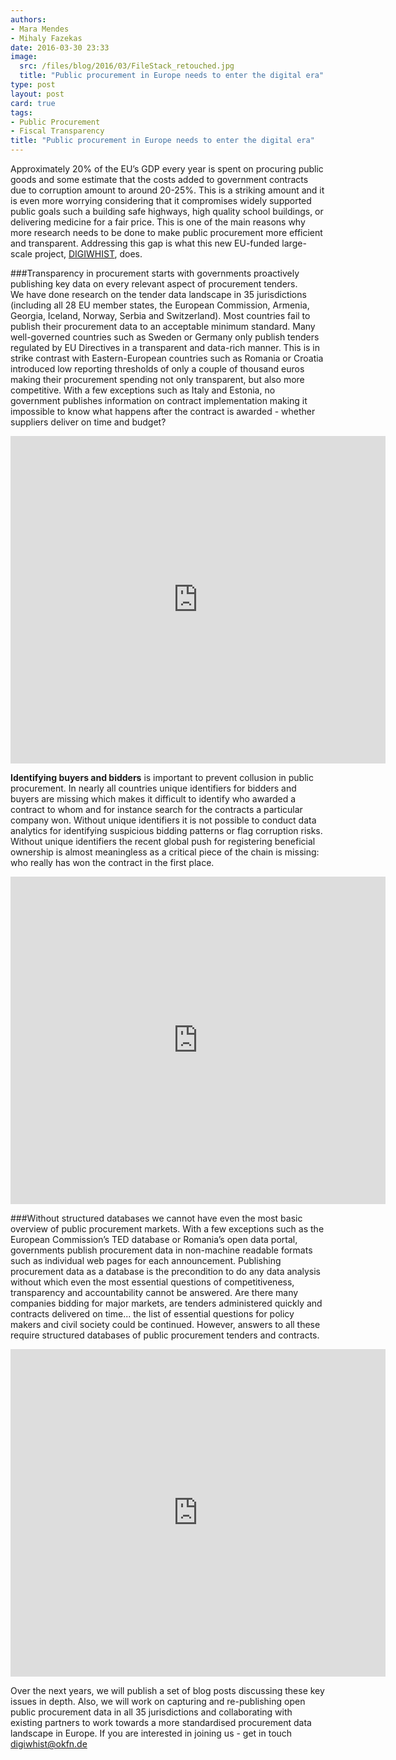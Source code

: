 ```yaml
---
authors:
- Mara Mendes
- Mihaly Fazekas
date: 2016-03-30 23:33
image:
  src: /files/blog/2016/03/FileStack_retouched.jpg
  title: "Public procurement in Europe needs to enter the digital era"
type: post
layout: post
card: true
tags:
- Public Procurement
- Fiscal Transparency
title: "Public procurement in Europe needs to enter the digital era"
---
```

Approximately 20% of the EU’s GDP every year is spent on procuring public goods and some estimate that the costs added to government contracts due to corruption amount to around 20-25%. This is a striking amount and it is even more worrying considering that it compromises widely supported public goals such a building safe highways, high quality school buildings, or delivering medicine for a fair price. This is one of the main reasons why more research needs to be done to make public procurement more efficient and transparent. Addressing this gap is what this new EU-funded large-scale project, <a href="http://digiwhist.eu">DIGIWHIST</a>, does. 

###Transparency in procurement starts with governments proactively publishing key data on every relevant aspect of procurement tenders.  
We have done research on the tender data landscape in 35 jurisdictions (including all 28 EU member states, the European Commission, Armenia, Georgia, Iceland, Norway, Serbia and Switzerland). Most countries fail to publish their procurement data to an acceptable minimum standard. Many well-governed countries such as Sweden or Germany only publish tenders regulated by EU Directives in a transparent and data-rich manner. This is in strike contrast with Eastern-European countries such as Romania or Croatia introduced low reporting thresholds of only a couple of thousand euros making their procurement spending not only transparent, but also more competitive. With a few exceptions such as Italy and Estonia, no government publishes information on contract implementation making it impossible to know what happens after the contract is awarded - whether suppliers deliver on time and budget?
<iframe src="https://opentender.eu/mapping/iframe.html#?nr=5&sub=5" frameborder="0" width="600px" height="524px"></iframe>

**Identifying buyers and bidders** is important to prevent collusion in public procurement. In nearly all countries unique identifiers for bidders and buyers are missing which makes it difficult to identify who awarded a contract to whom and for instance search for the contracts a particular company won. Without unique identifiers it is not possible to conduct data analytics for identifying suspicious bidding patterns or flag corruption risks. Without unique identifiers the recent global push for registering beneficial ownership is almost meaningless as a critical piece of the chain is missing: who really has won the contract in the first place.
<iframe src="https://opentender.eu/mapping/iframe.html#?nr=14" frameborder="0" width="600px" height="524px"></iframe>

###Without structured databases we cannot have even the most basic overview of public procurement markets.
With a few exceptions such as the European Commission’s TED database or Romania’s open data portal, governments publish procurement data in non-machine readable formats such as individual web pages for each announcement. Publishing procurement data as a database is the precondition to do any data analysis without which even the most essential questions of competitiveness, transparency and accountability cannot be answered. Are there many companies bidding for major markets, are tenders administered quickly and contracts delivered on time... the list of essential questions for policy makers and civil society could be continued. However, answers to all these require structured databases of public procurement tenders and contracts.
<iframe src="https://opentender.eu/mapping/iframe.html#?nr=10" frameborder="0" width="600px" height="524px"></iframe>

Over the next years, we will publish a set of blog posts discussing these key issues in depth. Also, we will work on capturing and re-publishing open public procurement data in all 35 jurisdictions and collaborating with existing partners to work towards a more standardised procurement data landscape in Europe. If you are interested in joining us - get in touch <a href="mailto:digiwhist@okfn.de">digiwhist@okfn.de</a>


